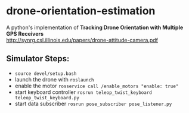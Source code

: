 # drone-orientation-estimation
A python's implementation of **Tracking Drone Orientation with Multiple GPS Receivers**  
http://synrg.csl.illinois.edu/papers/drone-attitude-camera.pdf

## Simulator Steps:
- `source devel/setup.bash`
- launch the drone with `roslaunch`
- enable the motor `rosservice call /enable_motors "enable: true"`
- start keyboard controller `rosrun teleop_twist_keyboard teleop_twist_keyboard.py`
- start data subscriber `rosrun pose_subscriber pose_listener.py`
